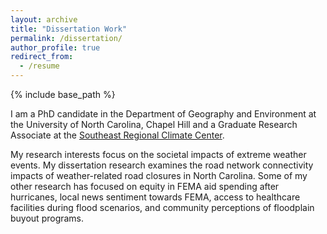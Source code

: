 ```yaml
---
layout: archive
title: "Dissertation Work"
permalink: /dissertation/
author_profile: true
redirect_from:
  - /resume
---
```


{% include base_path %}

I am a PhD candidate in the Department of Geography and Environment at the University of North Carolina, Chapel Hill and a Graduate Research Associate at the [Southeast Regional Climate Center](https://sercc.com/). 

My research interests focus on the societal impacts of extreme weather events. My dissertation research examines the road network connectivity impacts of weather-related road closures in North Carolina. Some of my other research has focused on equity in FEMA aid spending after hurricanes, local news sentiment towards FEMA, access to healthcare facilities during flood scenarios, and community perceptions of floodplain buyout programs. 


